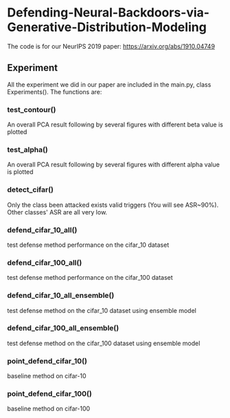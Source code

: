 # Defending-Neural-Backdoors-via-Generative-Distribution-Modeling
The code is for our NeurIPS 2019 paper: https://arxiv.org/abs/1910.04749

## Experiment
All the experiment we did in our paper are included in the main.py, class Experiments(). The functions are:
    
### test_contour() 
 An overall PCA result following by several figures with different beta value is plotted

### test_alpha() 
 An overall PCA result following by several figures with different alpha value is plotted

### detect_cifar() 
 Only the class been attacked exists valid triggers (You will see ASR~90%). Other classes' ASR are all very low.

### defend_cifar_10_all() 
 test defense method performance on the cifar_10 dataset

### defend_cifar_100_all() 
 test defense method performance on the cifar_100 dataset

### defend_cifar_10_all_ensemble() 
 test defense method on the cifar_10 dataset using ensemble model

### defend_cifar_100_all_ensemble() 
 test defense method on the cifar_100 dataset using ensemble model

### point_defend_cifar_10() 
 baseline method on cifar-10

### point_defend_cifar_100() 
 baseline method on cifar-100
